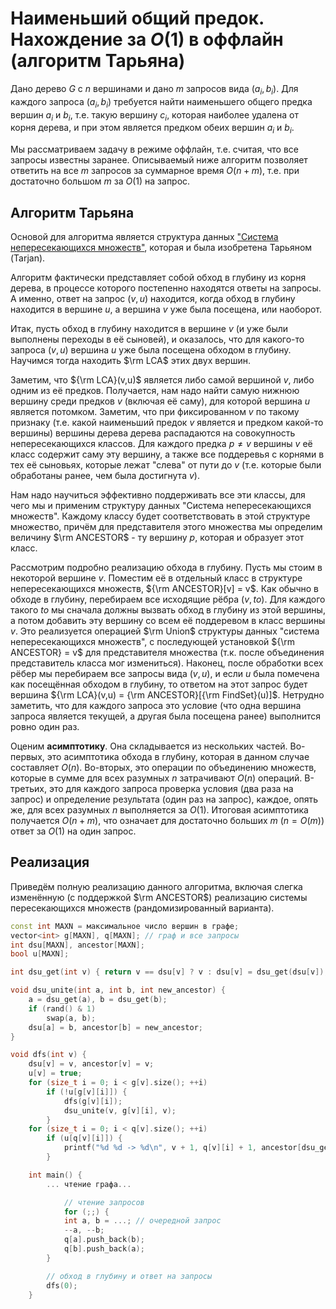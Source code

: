 # Наименьший общий предок. Нахождение за $O(1)$ в оффлайн (алгоритм Тарьяна)

Дано дерево $G$ с $n$ вершинами и дано $m$ запросов вида $(a_i, b_i)$. Для каждого запроса $(a_i, b_i)$ требуется найти наименьшего общего предка вершин $a_i$ и $b_i$, т.е. такую вершину $c_i$, которая наиболее удалена от корня дерева, и при этом является предком обеих вершин $a_i$ и $b_i$.

Мы рассматриваем задачу в режиме оффлайн, т.е. считая, что все запросы известны заранее. Описываемый ниже алгоритм позволяет ответить на все $m$ запросов за суммарное время $O(n+m)$, т.е. при достаточно большом $m$ за $O(1)$ на запрос.

## Алгоритм Тарьяна

Основой для алгоритма является структура данных ["Система непересекающихся множеств"](dsu), которая и была изобретена Тарьяном (Tarjan).

Алгоритм фактически представляет собой обход в глубину из корня дерева, в процессе которого постепенно находятся ответы на запросы. А именно, ответ на запрос $(v,u)$ находится, когда обход в глубину находится в вершине $u$, а вершина $v$ уже была посещена, или наоборот.

Итак, пусть обход в глубину находится в вершине $v$ (и уже были выполнены переходы в её сыновей), и оказалось, что для какого-то запроса $(v,u)$ вершина $u$ уже была посещена обходом в глубину. Научимся тогда находить $\rm LCA$ этих двух вершин.

Заметим, что ${\rm LCA}(v,u)$ является либо самой вершиной $v$, либо одним из её предков. Получается, нам надо найти самую нижнюю вершину среди предков $v$ (включая её саму), для которой вершина $u$ является потомком. Заметим, что при фиксированном $v$ по такому признаку (т.е. какой наименьший предок $v$ является и предком какой-то вершины) вершины дерева дерева распадаются на совокупность непересекающихся классов. Для каждого предка $p \not= v$ вершины $v$ её класс содержит саму эту вершину, а также все поддеревья с корнями в тех её сыновьях, которые лежат "слева" от пути до $v$ (т.е. которые были обработаны ранее, чем была достигнута $v$).

Нам надо научиться эффективно поддерживать все эти классы, для чего мы и применим структуру данных "Система непересекающихся множеств". Каждому классу будет соответствовать в этой структуре множество, причём для представителя этого множества мы определим величину $\rm ANCESTOR$ - ту вершину $p$, которая и образует этот класс.

Рассмотрим подробно реализацию обхода в глубину. Пусть мы стоим в некоторой вершине $v$. Поместим её в отдельный класс в структуре непересекающихся множеств, ${\rm ANCESTOR}[v] = v$. Как обычно в обходе в глубину, перебираем все исходящие рёбра $(v, to)$. Для каждого такого $to$ мы сначала должны вызвать обход в глубину из этой вершины, а потом добавить эту вершину со всем её поддеревом в класс вершины $v$. Это реализуется операцией $\rm Union$ структуры данных "система непересекающихся множеств", с последующей установкой ${\rm ANCESTOR} = v$ для представителя множества (т.к. после объединения представитель класса мог измениться). Наконец, после обработки всех рёбер мы перебираем все запросы вида $(v,u)$, и если $u$ была помечена как посещённая обходом в глубину, то ответом на этот запрос будет вершина ${\rm LCA}(v,u) = {\rm ANCESTOR}[{\rm FindSet}(u)]$. Нетрудно заметить, что для каждого запроса это условие (что одна вершина запроса является текущей, а другая была посещена ранее) выполнится ровно один раз.

Оценим **асимптотику**. Она складывается из нескольких частей. Во-первых, это асимптотика обхода в глубину, которая в данном случае составляет $O(n)$. Во-вторых, это операции по объединению множеств, которые в сумме для всех разумных $n$ затрачивают $O(n)$ операций. В-третьих, это для каждого запроса проверка условия (два раза на запрос) и определение результата (один раз на запрос), каждое, опять же, для всех разумных $n$ выполняется за $O(1)$. Итоговая асимптотика получается $O(n+m)$, что означает для достаточно больших $m$ ($n = O(m)$) ответ за $O(1)$ на один запрос.

## Реализация

Приведём полную реализацию данного алгоритма, включая слегка изменённую (с поддержкой $\rm ANCESTOR$) реализацию системы пересекающихся множеств (рандомизированный варианта).

<!--- TODO: specify code snippet id -->
``` cpp
const int MAXN = максимальное число вершин в графе;
vector<int> g[MAXN], q[MAXN]; // граф и все запросы
int dsu[MAXN], ancestor[MAXN];
bool u[MAXN];

int dsu_get(int v) { return v == dsu[v] ? v : dsu[v] = dsu_get(dsu[v]); }

void dsu_unite(int a, int b, int new_ancestor) {
    a = dsu_get(a), b = dsu_get(b);
    if (rand() & 1)
        swap(a, b);
    dsu[a] = b, ancestor[b] = new_ancestor;
}

void dfs(int v) {
    dsu[v] = v, ancestor[v] = v;
    u[v] = true;
    for (size_t i = 0; i < g[v].size(); ++i)
        if (!u[g[v][i]]) {
            dfs(g[v][i]);
            dsu_unite(v, g[v][i], v);
        }
    for (size_t i = 0; i < q[v].size(); ++i)
        if (u[q[v][i]]) {
            printf("%d %d -> %d\n", v + 1, q[v][i] + 1, ancestor[dsu_get(q[v][i])] + 1);
        }

    int main() {
        ... чтение графа...

            // чтение запросов
            for (;;) {
            int a, b = ...; // очередной запрос
            --a, --b;
            q[a].push_back(b);
            q[b].push_back(a);
        }

        // обход в глубину и ответ на запросы
        dfs(0);
    }
```
